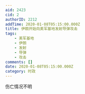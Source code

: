```yaml
---
aid: 2423
cid: 2
authorID: 2212
addTime: 2020-01-08T05:15:00.000Z
title: 伊朗开始向美军基地发射导弹攻击
tags:
    - 美军基地
    - 伊朗
    - 发射
    - 导弹
    - 攻击
comments: []
date: 2020-01-08T05:15:00.000Z
category: 时政
---
```


伤亡情况不明
